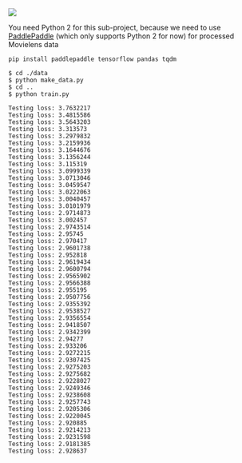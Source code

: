 <img src="https://github.com/zhedongzheng/finch/blob/master/nlp-models/assets/movielens.png">

You need Python 2 for this sub-project, because we need to use [PaddlePaddle](http://www.paddlepaddle.org/) (which only supports Python 2 for now) for processed Movielens data

```
pip install paddlepaddle tensorflow pandas tqdm
```

```
$ cd ./data
$ python make_data.py
$ cd ..
$ python train.py
```

```
Testing loss: 3.7632217
Testing loss: 3.4815586
Testing loss: 3.5643203
Testing loss: 3.313573
Testing loss: 3.2979832
Testing loss: 3.2159936
Testing loss: 3.1644676
Testing loss: 3.1356244
Testing loss: 3.115319
Testing loss: 3.0999339
Testing loss: 3.0713046
Testing loss: 3.0459547
Testing loss: 3.0222063
Testing loss: 3.0040457
Testing loss: 3.0101979
Testing loss: 2.9714873
Testing loss: 3.002457
Testing loss: 2.9743514
Testing loss: 2.95745
Testing loss: 2.970417
Testing loss: 2.9601738
Testing loss: 2.952818
Testing loss: 2.9619434
Testing loss: 2.9600794
Testing loss: 2.9565902
Testing loss: 2.9566388
Testing loss: 2.955195
Testing loss: 2.9507756
Testing loss: 2.9355392
Testing loss: 2.9538527
Testing loss: 2.9356554
Testing loss: 2.9418507
Testing loss: 2.9342399
Testing loss: 2.94277
Testing loss: 2.933206
Testing loss: 2.9272215
Testing loss: 2.9307425
Testing loss: 2.9275203
Testing loss: 2.9275682
Testing loss: 2.9228027
Testing loss: 2.9249346
Testing loss: 2.9238608
Testing loss: 2.9257743
Testing loss: 2.9205306
Testing loss: 2.9220045
Testing loss: 2.920885
Testing loss: 2.9214213
Testing loss: 2.9231598
Testing loss: 2.9181385
Testing loss: 2.928637
```
